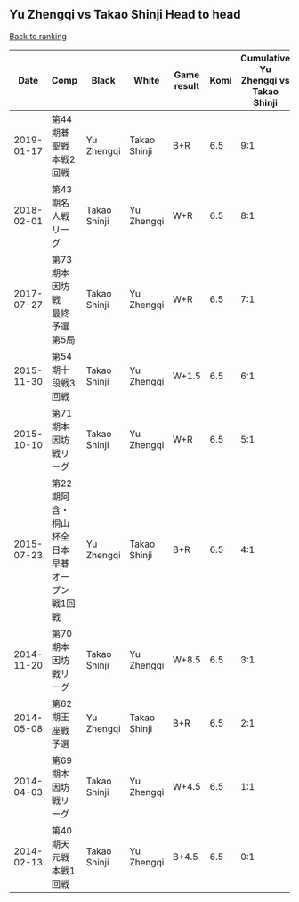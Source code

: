 ## Yu Zhengqi vs Takao Shinji Head to head

[Back to ranking](../../index.md)




| **Date** | **Comp** | **Black** | **White** | **Game result** | **Komi** | **Cumulative Yu Zhengqi vs Takao Shinji** | **Yu Zhengqi streak** | **Takao Shinji streak** | 
| --- | --- | --- | --- | --- | --- | --- | --- | --- |
| 2019-01-17 | 第44期碁聖戦本戦2回戦 | Yu Zhengqi | Takao Shinji | B+R | 6.5 | 9:1 | 9 | 0 | 
| 2018-02-01 | 第43期名人戦リーグ | Takao Shinji | Yu Zhengqi | W+R | 6.5 | 8:1 | 8 | 0 | 
| 2017-07-27 | 第73期本因坊戦　最終予選第5局 | Takao Shinji | Yu Zhengqi | W+R | 6.5 | 7:1 | 7 | 0 | 
| 2015-11-30 | 第54期十段戦3回戦 | Takao Shinji | Yu Zhengqi | W+1.5 | 6.5 | 6:1 | 6 | 0 | 
| 2015-10-10 | 第71期本因坊戦リーグ | Takao Shinji | Yu Zhengqi | W+R | 6.5 | 5:1 | 5 | 0 | 
| 2015-07-23 | 第22期阿含・桐山杯全日本早碁オープン戦1回戦 | Yu Zhengqi | Takao Shinji | B+R | 6.5 | 4:1 | 4 | 0 | 
| 2014-11-20 | 第70期本因坊戦リーグ | Takao Shinji | Yu Zhengqi | W+8.5 | 6.5 | 3:1 | 3 | 0 | 
| 2014-05-08 | 第62期王座戦予選 | Yu Zhengqi | Takao Shinji | B+R | 6.5 | 2:1 | 2 | 0 | 
| 2014-04-03 | 第69期本因坊戦リーグ | Takao Shinji | Yu Zhengqi | W+4.5 | 6.5 | 1:1 | 1 | 0 | 
| 2014-02-13 | 第40期天元戦本戦1回戦 | Takao Shinji | Yu Zhengqi | B+4.5 | 6.5 | 0:1 | 0 | 1 |




